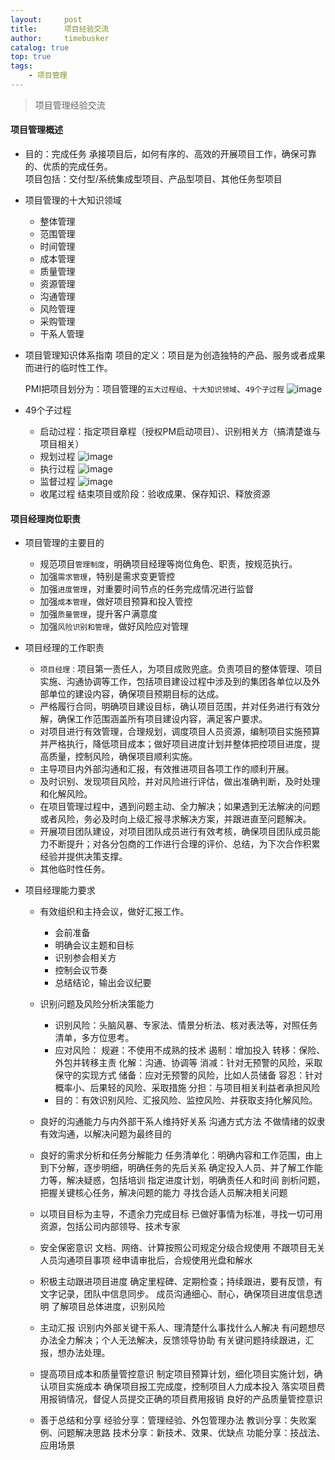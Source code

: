 ```yaml
---
layout:     post
title:      项目经验交流
author:     timebusker
catalog: true
top: true
tags:
    - 项目管理
---  
```


> 项目管理经验交流

#### 项目管理概述

- 目的：完成任务
    承接项目后，如何有序的、高效的开展项目工作，确保可靠的、优质的完成任务。   
    项目包括：交付型/系统集成型项目、产品型项目、其他任务型项目

- 项目管理的十大知识领域
    + 整体管理
    + 范围管理
    + 时间管理
    + 成本管理
    + 质量管理
    + 资源管理
    + 沟通管理
    + 风险管理
    + 采购管理
    + 干系人管理

- 项目管理知识体系指南
    项目的定义：项目是为创造独特的产品、服务或者成果而进行的临时性工作。

    PMI把项目划分为：项目管理的`五大过程组`、`十大知识领域`、`49个子过程`
    ![image](img/Z笔记附件/2023-01-26-项目经验交流_image_1.jpg)  

- 49个子过程
    - 启动过程：指定项目章程（授权PM启动项目）、识别相关方（搞清楚谁与项目相关）
    - 规划过程 ![image](img/Z笔记附件/2023-01-26-项目经验交流_image_2.jpg)  
    - 执行过程 ![image](img/Z笔记附件/2023-01-26-项目经验交流_image_3.jpg)  
    - 监督过程 ![image](img/Z笔记附件/2023-01-26-项目经验交流_image_4.jpg)  
    - 收尾过程 结束项目或阶段：验收成果、保存知识、释放资源

#### 项目经理岗位职责
- 项目管理的主要目的
    + 规范项目`管理制度`，明确项目经理等岗位角色、职责，按规范执行。
    + 加强`需求管理`，特别是需求变更管控
    + 加强`进度管理`，对重要时间节点的任务完成情况进行监督
    + 加强`成本管理`，做好项目预算和投入管控
    + 加强`质量管理`，提升客户满意度
    + 加强`风险识别和管理`，做好风险应对管理

- 项目经理的工作职责
    + `项目经理：`项目第一责任人，为项目成败兜底。负责项目的整体管理、项目实施、沟通协调等工作，包括项目建设过程中涉及到的集团各单位以及外部单位的建设内容，确保项目预期目标的达成。
    + 严格履行合同，明确项目建设目标，确认项目范围，并对任务进行有效分解，确保工作范围涵盖所有项目建设内容，满足客户要求。
    + 对项目进行有效管理，合理规划，调度项目人员资源，编制项目实施预算并严格执行，降低项目成本；做好项目进度计划并整体把控项目进度，提高质量，控制风险，确保项目顺利实施。
    + 主导项目内外部沟通和汇报，有效推进项目各项工作的顺利开展。
    + 及时识别、发现项目风险，并对风险进行评估，做出准确判断，及时处理和化解风险。
    + 在项目管理过程中，遇到问题主动、全力解决；如果遇到无法解决的问题或者风险，务必及时向上级汇报寻求解决方案，并跟进直至问题解决。
    + 开展项目团队建设，对项目团队成员进行有效考核，确保项目团队成员能力不断提升；对各分包商的工作进行合理的评价、总结，为下次合作积累经验并提供决策支撑。
    + 其他临时性任务。

- 项目经理能力要求
    + 有效组织和主持会议，做好汇报工作。
        - 会前准备
        - 明确会议主题和目标
        - 识别参会相关方
        - 控制会议节奏
        - 总结结论，输出会议纪要

    + 识别问题及风险分析决策能力
        - 识别风险：头脑风暴、专家法、情景分析法、核对表法等，对照任务清单，多方位思考。
        - 应对风险：
            规避：不使用不成熟的技术
            遏制：增加投入
            转移：保险、外包并转移主责
            化解：沟通、协调等
            消减：针对无预警的风险，采取保守的实现方式
            储备：应对无预警的风险，比如人员储备
            容忍：针对概率小、后果轻的风险、采取措施
            分担：与项目相关利益者承担风险
        - 目的：有效识别风险、汇报风险、监控风险、并获取支持化解风险。

    + 良好的沟通能力与内外部干系人维持好关系
        沟通方式方法
        不做情绪的奴隶
        有效沟通，以解决问题为最终目的

    + 良好的需求分析和任务分解能力
        任务清单化：明确内容和工作范围，由上到下分解，逐步明细，明确任务的先后关系
        确定投入人员、并了解工作能力等，解决疑惑，包括培训
        指定进度计划，明确责任人和时间
        剖析问题，把握关键核心任务，解决问题的能力
        寻找合适人员解决相关问题

    + 以项目目标为主导，不遗余力完成目标
        已做好事情为标准，寻找一切可用资源，包括公司内部领导、技术专家

    + 安全保密意识
        文档、网络、计算按照公司规定分级合规使用
        不跟项目无关人员沟通项目事项
        经申请审批后，合规使用光盘和解水

    + 积极主动跟进项目进度
        确定里程碑、定期检查；持续跟进，要有反馈，有文字记录，团队中信息同步。
        成员沟通细心、耐心，确保项目进度信息透明
        了解项目总体进度，识别风险

    + 主动汇报
        识别内外部关键干系人、理清楚什么事找什么人解决
        有问题想尽办法全力解决；个人无法解决，反馈领导协助
        有关键问题持续跟进，汇报，想办法处理。

    + 提高项目成本和质量管控意识
        制定项目预算计划，细化项目实施计划，确认项目实施成本
        确保项目报工完成度，控制项目人力成本投入
        落实项目费用报销情况，督促人员提交正确的项目费用报销
        良好的产品质量管控意识

    + 善于总结和分享
        经验分享：管理经验、外包管理办法
        教训分享：失败案例、问题解决思路
        技术分享：新技术、效果、优缺点
        功能分享：技战法、应用场景

    